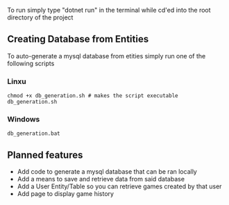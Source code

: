 To run simply type "dotnet run" in the terminal while cd'ed into the root directory of the project

## Creating Database from Entities
To auto-generate a mysql database from etities simply run one of the following scripts
### Linxu
```
chmod +x db_generation.sh # makes the script executable
db_generation.sh
```
### Windows
```
db_generation.bat
```
## Planned features
- Add code to generate a mysql database that can be ran locally
- Add a means to save and retrieve data from said database
- Add a User Entity/Table so you can retrieve games created by that user
- Add page to display game history
